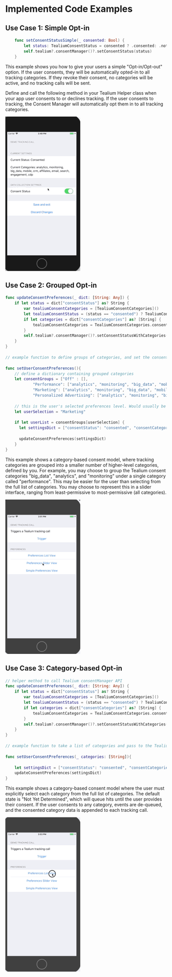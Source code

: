 # Implemented Code Examples

## Use Case 1: Simple Opt-in

```swift
    func setConsentStatusSimple(_ consented: Bool) {
        let status: TealiumConsentStatus = consented ? .consented: .notConsented 
        self.tealium?.consentManager()?.setConsentStatus(status)
    }
```

This example shows you how to give your users a simple "Opt-in/Opt-out" option. If the user consents, they will be automatically opted-in to all tracking categories. If they revoke their consent, no categories will be active, and no tracking calls will be sent.

Define and call the following method in your Tealium Helper class when your app user consents to or declines tracking. If the user consents to tracking, the Consent Manager will automatically opt them in to all tracking categories.

![Simple](images/simple-gif.gif)

## Use Case 2: Grouped Opt-in

```swift
func updateConsentPreferences(_ dict: [String: Any]) {
    if let status = dict["consentStatus"] as? String {
        var tealiumConsentCategories = [TealiumConsentCategories]()
        let tealiumConsentStatus = (status == "consented") ? TealiumConsentStatus.consented : TealiumConsentStatus.notConsented
        if let categories = dict["consentCategories"] as? [String] {
            tealiumConsentCategories = TealiumConsentCategories.consentCategoriesStringArrayToEnum(categories)
        }
        self.tealium?.consentManager()?.setConsentStatusWithCategories(status: tealiumConsentStatus, categories: tealiumConsentCategories)
    }
}

// example function to define groups of categories, and set the consent preferences in the consentManager API. Should be called when the user saves their preferences

func setUserConsentPreferences(){
	// define a dictionary containing grouped categories
	let consentGroups = ["Off" : [],
	        "Performance": ["analytics", "monitoring", "big_data", "mobile", "crm"],
	        "Marketing": ["analytics", "monitoring", "big_data", "mobile", "crm", "affiliates", "email", "search", "engagement", "cdp"],
	        "Personalized Advertising": ["analytics", "monitoring", "big_data", "mobile", "crm", "affiliates", "email", "search", "engagement", "cdp", "display_ads", "personalization", "social", "cookiematch", "misc"]]
	        
	// this is the user's selected preferences level. Would usually be dynamic in a real app
	let userSelection = "Marketing"
	
	if let userList = consentGroups[userSelection] {
	  let settingsDict = ["consentStatus": "consented", "consentCategories": userList]
	  
	  updateConsentPreferences(settingsDict)
	}
}

```

This example shows a category-based consent model, where tracking categories are grouped into a smaller number of higher-level categories, defined by you. For example, you may choose to group the Tealium consent categories "big_data", "analytics", and "monitoring" under a single category called "performance". This may be easier for the user than selecting from the full list of categories. You may choose to represent this in a slider interface, ranging from least-permissive to most-permissive (all categories).

![Group-Based](images/grouped-gif.gif)

## Use Case 3: Category-based Opt-in

```swift
// helper method to call Tealium consentManager API
func updateConsentPreferences(_ dict: [String: Any]) {
    if let status = dict["consentStatus"] as? String {
        var tealiumConsentCategories = [TealiumConsentCategories]()
        let tealiumConsentStatus = (status == "consented") ? TealiumConsentStatus.consented : TealiumConsentStatus.notConsented
        if let categories = dict["consentCategories"] as? [String] {
            tealiumConsentCategories = TealiumConsentCategories.consentCategoriesStringArrayToEnum(categories)
        }
        self.tealium?.consentManager()?.setConsentStatusWithCategories(status: tealiumConsentStatus, categories: tealiumConsentCategories)
    }
}

// example function to take a list of categories and pass to the Tealium consentManager API

func setUserConsentPreferences(_ categories: [String]){

	let settingsDict = ["consentStatus": "consented", "consentCategories": categories]  
	updateConsentPreferences(settingsDict)
}

```

This example shows a category-based consent model where the user must explicitly select each category from the full list of categories. The default state is "Not Yet Determined", which will queue hits until the user provides their consent. If the user consents to any category, events are de-queued, and the consented category data is appended to each tracking call.

![Category-Based](images/individual-gif.gif)